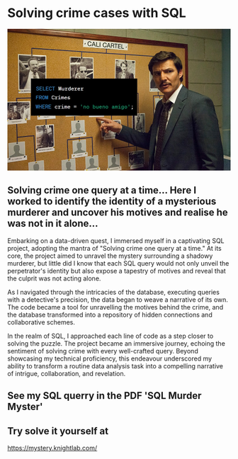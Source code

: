 # Solving crime cases with SQL

![alt text](https://github.com/william-brooker/Crime-Solving-SQL/blob/main/Crime%20Solving.jpg)

## Solving crime one query at a time... Here I worked to identify the identity of a mysterious murderer and uncover his motives and realise he was not in it alone...

Embarking on a data-driven quest, I immersed myself in a captivating SQL project, adopting the mantra of "Solving crime one query at a time." At its core, the project aimed to unravel the mystery surrounding a shadowy murderer, but little did I know that each SQL query would not only unveil the perpetrator's identity but also expose a tapestry of motives and reveal that the culprit was not acting alone.

As I navigated through the intricacies of the database, executing queries with a detective's precision, the data began to weave a narrative of its own. The code became a tool for unravelling the motives behind the crime, and the database transformed into a repository of hidden connections and collaborative schemes.

In the realm of SQL, I approached each line of code as a step closer to solving the puzzle. The project became an immersive journey, echoing the sentiment of solving crime with every well-crafted query. Beyond showcasing my technical proficiency, this endeavour underscored my ability to transform a routine data analysis task into a compelling narrative of intrigue, collaboration, and revelation.

## See my SQL querry in the PDF 'SQL Murder Myster'

## Try solve it yourself at 
https://mystery.knightlab.com/

